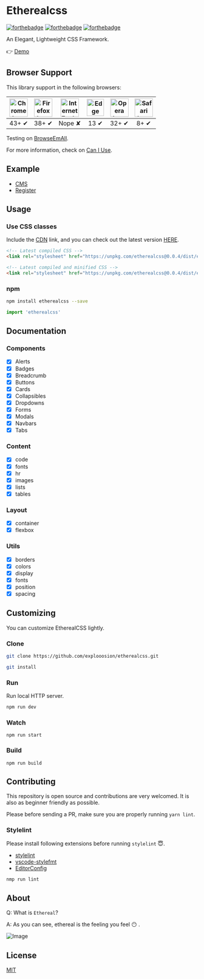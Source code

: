 # Etherealcss

[![forthebadge](https://forthebadge.com/images/badges/makes-people-smile.svg)](https://github.com/explooosion/etherealcss)
[![forthebadge](https://forthebadge.com/images/badges/built-with-love.svg)](https://github.com/GitbookIO/gitbook-cli)
[![forthebadge](https://forthebadge.com/images/badges/uses-css.svg)](https://forthebadge.com)

An Elegant, Lightweight CSS Framework.

👉 [Demo](http://robby570.tw/etherealcss/)

## Browser Support

This library support in the following browsers:

| <img src="http://i.imgur.com/NjIVmRO.png" width="48px" height="48px" alt="Chrome logo"> | <img src="http://i.imgur.com/o1m5RcQ.png" width="48px" height="48px" alt="Firefox logo"> | <img src="http://i.imgur.com/0R5whqc.png" width="48px" height="48px" alt="Internet Explorer logo"> | <img src="http://i.imgur.com/kQ1e7Mk.png" width="45px" height="45px" alt="Edge logo"> | <img src="http://i.imgur.com/FSJB8BL.png" width="48px" height="48px" alt="Opera logo"> | <img src="http://i.imgur.com/yLwF24I.png" width="48px" height="48px" alt="Safari logo"> |
|:---:|:---:|:---:|:---:|:---:|:---:|
| 43+ ✔ | 38+ ✔ | Nope ✘ |  13 ✔ | 32+ ✔ | 8+ ✔ |


Testing on [BrowseEmAll](https://www.browseemall.com/).

For more information, check on [Can I Use](http://caniuse.com/#feat=css-filters).

## Example

- [CMS](http://robby570.tw/etherealcss/example/cms)
- [Register](http://robby570.tw/etherealcss/example/register)

## Usage

### Use CSS classes

Include the [CDN](https://unpkg.com) link, and you can check out the latest version [HERE](https://unpkg.com/etherealcss).

```html
<!-- Latest compiled CSS -->
<link rel="stylesheet" href="https://unpkg.com/etherealcss@0.0.4/dist/ethereal.css">

<!-- Latest compiled and minified CSS -->
<link rel="stylesheet" href="https://unpkg.com/etherealcss@0.0.4/dist/ethereal.min.css">
```

### npm

```bash
npm install etherealcss --save
```

```js
import 'etherealcss'
```

## Documentation

### Components

- [x] Alerts
- [x] Badges
- [x] Breadcrumb
- [x] Buttons
- [x] Cards
- [x] Collapsibles
- [x] Dropdowns
- [x] Forms
- [x] Modals
- [x] Navbars
- [x] Tabs

### Content

- [x] code
- [x] fonts
- [x] hr
- [x] images
- [x] lists
- [x] tables

### Layout

- [x] container
- [x] flexbox

### Utils

- [x] borders
- [x] colors
- [x] display
- [x] fonts
- [x] position
- [x] spacing

## Customizing

You can customize EtherealCSS lightly.

### Clone

```bash
git clone https://github.com/explooosion/etherealcss.git
```

```bash
git install
```

### Run

Run local HTTP server.

```bash
npm run dev
```

### Watch

```
npm run start
```

### Build

```
npm run build
```

## Contributing

This repository is open source and contributions are very welcomed. It is also as beginner friendly as possible.

Please before sending a PR, make sure you are properly running `yarn lint`.

### Stylelint

Please install following extensions before running `stylelint` 😇.

- [stylelint](https://marketplace.visualstudio.com/items?itemName=shinnn.stylelint)
- [vscode-stylefmt](https://marketplace.visualstudio.com/items?itemName=mrmlnc.vscode-stylefmt)
- [EditorConfig](https://marketplace.visualstudio.com/items?itemName=EditorConfig.EditorConfig)

```bash
nmp run lint
```

## About

Q: What is `Ethereal`?

A: As you can see, ethereal is the feeling you feel 😶 .

![Image](https://i.imgur.com/NgJhJbd.png)

## License

[MIT](http://opensource.org/licenses/MIT)
